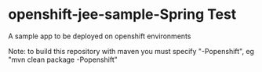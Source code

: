 openshift-jee-sample-Spring Test
====================

A sample app to be deployed on openshift environments

Note: to build this repository with maven you must specify "-Popenshift", eg "mvn clean package -Popenshift"

